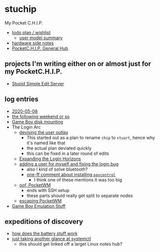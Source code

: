 # stuchip

My Pocket C.H.I.P.

- [todo plan / wishlist](db0e29c2-ed4c-49a4-ac12-b9878e4e5dca.md)
  - [user model summary](0c7aef75-b38e-4e5d-942f-3a830f1bef24.md)
- [hardware side notes](5ee20d45-7bbe-468b-ae14-d4d4f5253e70.md)
- [PocketC.H.I.P. General Hub](8b4324fa-1b43-4eb1-ae02-0c1caa71a955.md)

## projects I'm writing either on or almost just for my PocketC.H.I.P.

- [Stupid Simple Edit Server](0dc00576-6401-47a9-aa21-d2b0372bcffe.md)

## log entries

- [2020-05-08](f707ecdb-830f-4566-a68a-b64bd253f792.md)
- [the following weekend or so](b5a7c9df-8e4f-44f3-885e-ffc125a4d222.md)
- [Game Boy disk mounting](3e4db2cb-87cd-490f-83b8-17f28b091c1c.md)
- The Login Arc
  - [devising the user outlay](9f3c89ee-d5cd-4188-a478-a505291d4f7e.md)
    - This started out as a plan to rename `chip` to `stuart`, hence why it's named like that
    - the actual plan deviated quickly
    - this can be fixed in a later round of edits
  - [Expanding the Login Horizons](22d2cdc7-2e2f-4bb8-a290-b67f396fc190.md)
  - [adding a user for myself and fixing the login bug](93733269-7ced-4ed8-8433-222389f5d7cc.md)
    - also I kind of solve bluetooth?
    - [one-ff comment about installing `pavcontrol`](713ca460-6045-4be3-a398-d4af7b5e1223.md)
      - I think one of these mentions it was too big
  - [oof, PocketWM](39425ec4-6cb9-49e6-a670-e70ae6180136.md)
    - ends with SSH setup
    - these parts should really get split to separate nodes
  - [escaping PocketWM](746443da-85c8-4714-ac10-ebd5ce3a1c09.md)
- [Game Boy Emulation Stuff](e8d76cb1-50c1-4b30-b5ca-951ce35a582e.md)

## expeditions of discovery

- [how does the battery stuff work](3bdb6b53-42e6-4854-98a4-38d9044ce6eb.md)
- [just taking another glance at systemctl](74e314fc-02af-4916-8783-036a22f627de.md)
  - this should get linked off a larget Linux notes hub?
